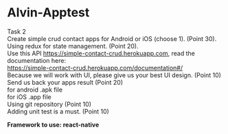 # Alvin-Apptest

Task 2  
Create simple crud contact apps for Android or iOS (choose 1). (Point 30).  
Using redux for state management. (Point 20).  
Use this API https://simple-contact-crud.herokuapp.com, read the documentation here:  
<https://simple-contact-crud.herokuapp.com/documentation#/>  
Because we will work with UI, please give us your best UI design. (Point 10)  
Send us back your apps result (Point 20)  
for android .apk file  
for iOS .app file  
Using git repository (Point 10)  
Adding unit test is a must. (Point 10)  

**Framework to use: react-native**
